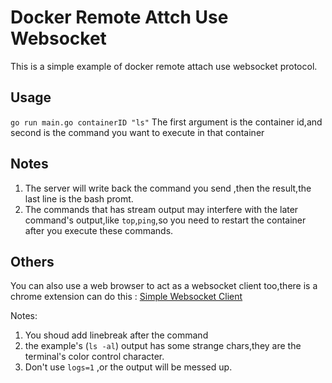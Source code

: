 # Docker Remote Attch Use Websocket 
This is a simple example of docker remote attach use websocket protocol.

## Usage
`go run main.go containerID "ls"`
The first argument is the container id,and second is the command you want
to execute in that container

## Notes
1. The server will write  back the command you send ,then the result,the last line is the bash promt.
2. The commands that has stream output may interfere with the later command's
output,like `top`,`ping`,so you need to restart the container after you execute
these commands.


## Others
You can also use a web browser to act as a websocket client too,there is
a chrome extension can do this : [Simple Websocket Client](https://chrome.google.com/webstore/detail/simple-websocket-client/pfdhoblngboilpfeibdedpjgfnlcodoo?hl=en)

Notes:

1. You shoud add linebreak after the command
2. the example's (`ls -al`) output has some strange chars,they are the terminal's
color control character.
3. Don't use `logs=1` ,or the output will be messed up.


